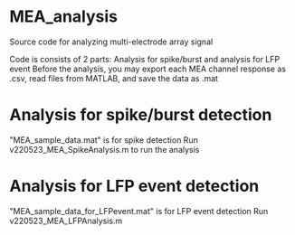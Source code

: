 # MEA_analysis
Source code for analyzing multi-electrode array signal

Code is consists of 2 parts: Analysis for spike/burst and analysis for LFP event
Before the analysis, you may export each MEA channel response as .csv, read files from MATLAB, and save the data as .mat

# Analysis for spike/burst detection
"MEA_sample_data.mat" is for spike detection
Run v220523_MEA_SpikeAnalysis.m to run the analysis

# Analysis for LFP event detection
"MEA_sample_data_for_LFPevent.mat" is for LFP event detection
Run v220523_MEA_LFPAnalysis.m
